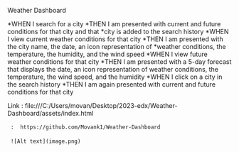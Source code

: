 Weather Dashboard


*WHEN I search for a city
*THEN I am presented with current and future conditions for that city and that *city is added to the search history
*WHEN I view current weather conditions for that city
*THEN I am presented with the city name, the date, an icon representation of *weather conditions, the temperature, the humidity, and the wind speed
*WHEN I view future weather conditions for that city
*THEN I am presented with a 5-day forecast that displays the date, an icon representation of weather conditions, the temperature, the wind speed, and the humidity
*WHEN I click on a city in the search history
*THEN I am again presented with current and future conditions for that city

Link : file:///C:/Users/movan/Desktop/2023-edx/Weather-Dashboard/assets/index.html

     :  https://github.com/Movank1/Weather-Dashboard

     ![Alt text](image.png)

